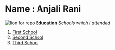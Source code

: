 
  Name : Anjali Rani
  ===
  
  
![lion for repo](https://user-images.githubusercontent.com/102215817/168418728-ccc4070b-d2cf-45ee-91bf-854a70c45990.jpg)
**Education**
*Schools which I attended*
1. [First School](https://school.careers360.com/schools/arya-senior-secondary-school-gharaunda-karnal)
2. [Second School](https://www.icbse.com/schools/parth-public-school-zekold)
3. [Third School](https://www.indiastudychannel.com/schools/8712-the-century-school-karnal)

